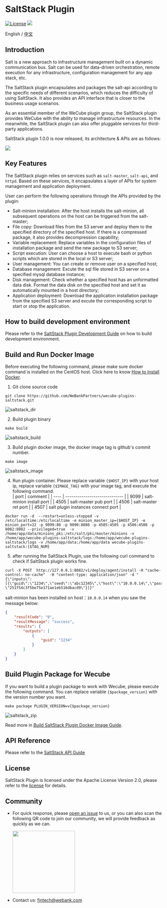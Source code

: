 # SaltStack Plugin

[![License](https://img.shields.io/badge/License-Apache%202.0-blue.svg)](https://opensource.org/licenses/Apache-2.0)
![](https://img.shields.io/badge/language-golang-orang.svg)
 
English / [中文](README_CN.md)

## Introduction

Salt is a new approach to infrastructure management built on a dynamic communication bus. Salt can be used for data-driven orchestration, remote execution for any infrastructure, configuration management for any app stack, etc.

The SaltStack plugin encapsulates and packages the salt-api according to the specific needs of different scenarios, which reduces the difficulty of using SaltStack. It also provides an API interface that is closer to the business usage scenarios.

As an essential member of the WeCube plugin group, the SaltStack plugin provides WeCube with the ability to manage infrastructure resources. In the meanwhile, the SaltStack plugin can also offer pluggable services for third-party applications.

SaltStack plugin 1.0.0 is now released, its architecture & APIs are as follows:

<img src="./docs/images/architecture_en.png" /> 

## Key Features

The SaltStack plugin relies on services such as `salt-master`, `salt-api`, and `httpd`. Based on these services, it encapsulates a layer of APIs for system management and application deployment.

User can perform the following operations through the APIs provided by the plugin:

- Salt-minion installation: After the host installs the salt-minion, all subsequent operations on the host can be triggered from the salt-master;
- File copy: Download files from the S3 server and deploy them to the specified directory of the specified host. If there is a compressed package, it also provides decompression capability;
- Variable replacement: Replace variables in the configuration files of installation package and send the new package to S3 server;
- Script execution: User can choose a host to execute bash or python scripts which are stored in the local or S3 server;
- User management: You can create or remove user on a specified host;
- Database management: Excute the sql file stored in S3 server on a specified mysql database instance;
- Disk management: Check whether a specified host has an unformatted data disk. Format the data disk on the specified host and set it as automatically mounted in a host directory;
- Application deployment: Download the application installation package from the specified S3 server and excute the corresponding script to start or stop the application.

## How to build development environment

Please refer to the [SaltStack Plugin Development Guide](docs/compile/wecube-plugins-saltstack_build_dev_env_en.md) on how to build development environment.

## Build and Run Docker Image

Before executing the following command, please make sure docker command is installed on the CentOS host. Click here to know [How to Install Docker](https://docs.docker.com/install/linux/docker-ce/centos/).

1. Git clone source code 

```shell script
git clone https://github.com/WeBankPartners/wecube-plugins-saltstack.git
```

![saltstack_dir](docs/compile/images/saltstack_dir.png)

2. Build plugin binary

```shell script
make build 
```

![saltstack_build](docs/compile/images/saltstack_build.png)

3. Build plugin docker image, the docker image tag is github's commit number.

```shell script
make image
```

![saltstack_image](docs/compile/images/saltstack_image.png)

4. Run plugin container. Please replace variable `{$HOST_IP}` with your host ip, replace variable `{$IMAGE_TAG}` with your image tag, and execute the following command.  
| port | comment                          |
| ---- | ----------------------------- |
| 9099 | salt-minion install port     |
| 4505 | salt-master pub port       |
| 4506 | salt-master ret port |
| 4507 | salt plugin instances connect port     |
```shell script
docker run -d  --restart=unless-stopped -v /etc/localtime:/etc/localtime -e minion_master_ip={$HOST_IP} -e minion_port=22 -p 9099:80 -p 9090:8080 -p 4505:4505 -p 4506:4506 -p 8082:8082 --privileged=true  -v /home/app/data/minions_pki:/etc/salt/pki/master/minions -v /home/app/wecube-plugins-saltstack/logs:/home/app/wecube-plugins-saltstack/logs -v /home/app/data:/home/app/data wecube-plugins-saltstack:{$TAG_NUM}
```

5. after running the SaltStack Plugin, use the following curl command to check if SaltStack plugin works fine. 

```shell script
curl -X POST  http://127.0.0.1:8082/v1/deploy/agent/install -H "cache-control: no-cache"  -H "content-type: application/json" -d "{\"inputs\":[{\"guid\":\"1234\",\"seed\":\"abc12345\",\"host\":\"10.0.0.14\",\"password\": \"251f54c3f5be75e171ae1eb516dbacd9\"}]}"
```

salt-minion has been installed on host：`10.0.0.14` when you saw the message below:

```json
{
    "resultCode": "0",
    "resultMessage": "success",
    "results": {
        "outputs": [
            {
                "guid": "1234"
            }
        ]
    }
}
```

## Build Plugin Package for Wecube

If you want to build a plugin package to work with Wecube, please execute the following command. You can replace variable `{$package_version}` with the version number you want.

```shell script
make package PLUGIN_VERSION=v{$package_version}
```

![saltstack_zip](docs/compile/images/saltstack_zip.png)

Read more in [Build SaltStack Plugin Docker Image Guide](docs/compile/wecube-plugins-saltstack_compile_guide_en.md).

## API Reference

Please refer to the [SaltStack API Guide](docs/api/wecube_plugins_saltstack_api_guide_en.md)

## License

SaltStack Plugin is licensed under the Apache License Version 2.0, please refer to the [license](http://www.apache.org/licenses/LICENSE-2.0) for details.


## Community

- For quick response, please [open an issue](https://github.com/WeBankPartners/wecube-plugins-saltstack/issues/new/choose) to us, or you can also scan the following QR code to join our community, we will provide feedback as quickly as we can.

  <div align="left">
  <img src="docs/images/wecube_qr_code.png"  height="200" width="200">
  </div>

- Contact us: fintech@webank.com
